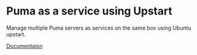 # Puma as a service using Upstart

Manage multiple Puma servers as services on the same box using Ubuntu upstart.

[Documentaion](https://github.com/puma/puma/tree/master/tools/jungle/upstart)

